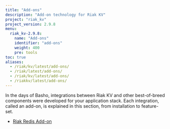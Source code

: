```yaml
---
title: "Add-ons"
description: "Add-on technology for Riak KV"
project: "riak_kv"
project_version: 2.9.8
menu:
  riak_kv-2.9.8:
    name: "Add-ons"
    identifier: "add-ons"
    weight: 400
    pre: tools
toc: true
aliases:
  - /riak/kv/latest/add-ons/
  - /riak/latest/add-ons/
  - /riak/kv/latest/add-ons/
  - /riakkv/latest/add-ons/
---
```




In the days of Basho, integrations between Riak KV and other best-of-breed components were developed for your application stack. Each integration, called an add-on, is explained in this section, from installation to feature-set.

* [Riak Redis Add-on]({{<baseurl>}}riak/kv/2.9.8/add-ons/redis/)




